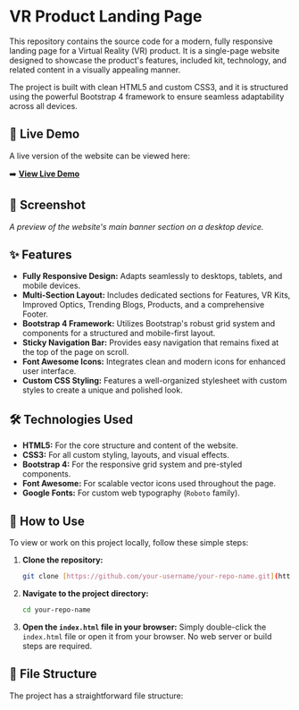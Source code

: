 # VR Product Landing Page

This repository contains the source code for a modern, fully responsive landing page for a Virtual Reality (VR) product. It is a single-page website designed to showcase the product's features, included kit, technology, and related content in a visually appealing manner.

The project is built with clean HTML5 and custom CSS3, and it is structured using the powerful Bootstrap 4 framework to ensure seamless adaptability across all devices.

## 🚀 Live Demo

A live version of the website can be viewed here:

➡️ **[View Live Demo](https://vrwebres.ccbp.tech/)**

## 📸 Screenshot



*A preview of the website's main banner section on a desktop device.*

## ✨ Features

-   **Fully Responsive Design:** Adapts seamlessly to desktops, tablets, and mobile devices.
-   **Multi-Section Layout:** Includes dedicated sections for Features, VR Kits, Improved Optics, Trending Blogs, Products, and a comprehensive Footer.
-   **Bootstrap 4 Framework:** Utilizes Bootstrap's robust grid system and components for a structured and mobile-first layout.
-   **Sticky Navigation Bar:** Provides easy navigation that remains fixed at the top of the page on scroll.
-   **Font Awesome Icons:** Integrates clean and modern icons for enhanced user interface.
-   **Custom CSS Styling:** Features a well-organized stylesheet with custom styles to create a unique and polished look.

## 🛠️ Technologies Used

-   **HTML5:** For the core structure and content of the website.
-   **CSS3:** For all custom styling, layouts, and visual effects.
-   **Bootstrap 4:** For the responsive grid system and pre-styled components.
-   **Font Awesome:** For scalable vector icons used throughout the page.
-   **Google Fonts:** For custom web typography (`Roboto` family).

## 🔧 How to Use

To view or work on this project locally, follow these simple steps:

1.  **Clone the repository:**
    ```bash
    git clone [https://github.com/your-username/your-repo-name.git](https://github.com/your-username/your-repo-name.git)
    ```

2.  **Navigate to the project directory:**
    ```bash
    cd your-repo-name
    ```

3.  **Open the `index.html` file in your browser:**
    Simply double-click the `index.html` file or open it from your browser. No web server or build steps are required.

## 📂 File Structure

The project has a straightforward file structure:
